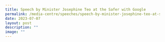 ```yaml
---
title: Speech by Minister Josephine Teo at the Safer with Google
permalink: /media-centre/speeches/speech-by-minister-josephine-teo-at-safer-with-google/
date: 2023-07-07
layout: post
description: ""
image: ""
---
```


